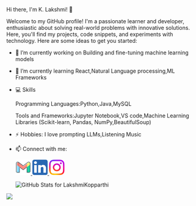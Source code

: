 Hi there, I'm K. Lakshmi! 👋

Welcome to my GitHub profile! I'm a passionate learner and developer, enthusiastic about solving real-world problems with innovative solutions. Here, you'll find my projects, code snippets, and experiments with technology.
Here are some ideas to get you started:

- 🔭 I’m currently working on Building and fine-tuning machine learning models
- 🌱 I’m currently learning React,Natural Language processing,ML Frameworks
- 💻 Skills
  
  Programming Languages:Python,Java,MySQL
  
  Tools and Frameworks:Jupyter Notebook,VS code,Machine Learning Libraries (Scikit-learn, Pandas, NumPy,BeautifulSoup)
- ⚡ Hobbies: I love prompting LLMs,Listening Music
- 📫 Connect with me:
  <p> 
  <a href="mailto:lakshmikopparthi123@gmail.com">  
  <img src="Icons/7101527_gmail_email_mail_icon.svg" alt="Gmail" height=40 width=40 />
  </a>
    
  <a href="https://www.linkedin.com/in/lakshmi-kopparthi-53a313234/">  
  <img src="Icons/5296501_linkedin_network_linkedin logo_icon.svg" alt="Linkedin" height=40 width=40 />
  </a>
  <a href="https://www.instagram.com/lakshmiiiii_k/">  
  <img src="Icons/5296765_camera_instagram_instagram logo_icon.svg" alt="Instagram" height=40 width=40 />
  </a>
  </p>

  <img src="https://github-readme-stats.vercel.app/api?username=LakshmiKopparthi&show_icons=true&include_all_commits=true&count_private=true&theme=jolly&layout=compact" alt="GitHub Stats for LakshmiKopparthi" width="700">

<img src="https://github-readme-streak-stats.herokuapp.com?user=LakshmiKopparthi&theme=jolly" width="700">
   
  
    
 


  


